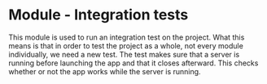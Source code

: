 # Module - Integration tests
This module is used to run an integration test on the project. What this means is that in order to test the project as a whole, not every module individually, we need a new test. The test makes sure that a server is running before launching the app and that it closes afterward. This checks whether or not the app works while the server is running.
